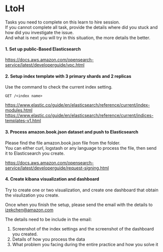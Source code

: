 # LtoH

Tasks you need to complete on this learn to hire session.  
If you cannot complete all task, provide the details where did you stuck and how did you investigate the issue.  
And what is next you will try in this situation, the more details the better.  

#### 1. Set up public-Based Elasticsearch  

https://docs.aws.amazon.com/opensearch-service/latest/developerguide/vpc.html  


#### 2. Setup index template with 3 primary shards and 2 replicas  

Use the command to check the current index setting.

```
GET /<index name>
```

https://www.elastic.co/guide/en/elasticsearch/reference/current/index-modules.html
https://www.elastic.co/guide/en/elasticsearch/reference/current/indices-templates-v1.html
  

#### 3. Process amazon.book.json dataset and push to Elasticsearch  
Please find the file amazon.book.json file from the folder.  
You can either curl, logstash or any language to process the file, then send it to Elasticsearch you create.  

https://docs.aws.amazon.com/opensearch-service/latest/developerguide/request-signing.html


#### 4. Create kibana visualization and dashboard  
Try to create one or two visualization, and create one dashboard that obtain the visulization you create.

 
Once when you finish the setup, please send the email with the details to izekchen@amazon.com

The details need to be include in the email:
1. Screenshot of the index settings and the screenshot of the dashboard you created.
2. Details of how you process the data
3. What problem you facing during the entire practice and how you solve it


